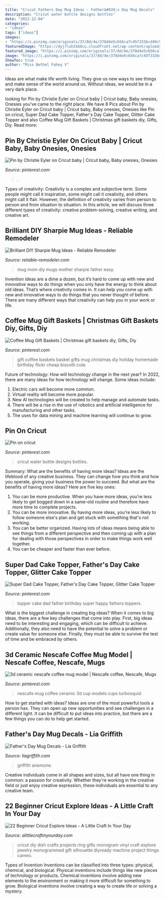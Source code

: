 ```yaml
---
title: "Cricut Fathers Day Mug Ideas - Father&#039;s Day Mug Decals"
description: "Cricut water bottle designs bottles"
date: "2022-12-04"
categories:
- "ideas"
tags: ["ideas"]
images:
- "https://i.pinimg.com/originals/37/8d/4e/378d4e5c656ca7c45f333bcd49c9ff55.jpg"
featuredImage: "https://dyj7luh3166cu.cloudfront.net/wp-content/uploads/sites/6/2016/12/mom-mug.jpg"
featured_image: "https://i.pinimg.com/originals/37/8d/4e/378d4e5c656ca7c45f333bcd49c9ff55.jpg"
image: "https://i.pinimg.com/originals/37/8d/4e/378d4e5c656ca7c45f333bcd49c9ff55.jpg"
ShowToc: true
author: "Miss Bethel Fahey V"
---
```



Ideas are what make life worth living. They give us new ways to see things and make sense of the world around us. Without ideas, we would be in a very dark place.

	

		
looking for Pin by Christie Eyler on Cricut baby | Cricut baby, Baby onesies, Onesies you've came to the right place. We have 8 Pics about Pin by Christie Eyler on Cricut baby | Cricut baby, Baby onesies, Onesies like Pin on cricut, Super Dad Cake Topper, Father&#039;s Day Cake Topper, Glitter Cake Topper and also Coffee Mug Gift Baskets | Christmas gift baskets diy, Gifts, Diy. Read more:
		
    
## Pin By Christie Eyler On Cricut Baby | Cricut Baby, Baby Onesies, Onesies

<img loading=lazy src="https://i.pinimg.com/originals/ee/a7/a8/eea7a859926e183f072bc732f8f7219f.png" onerror="this.onerror=null;this.src='https://tse4.mm.bing.net/th?id=OIP.wRYsndoT6uXF2Huhzo-AogHaJ4&amp;pid=15.1';" alt="Pin by Christie Eyler on Cricut baby | Cricut baby, Baby onesies, Onesies">

_Source: pinterest.com_

>. 

	

Types of creativity:
Creativity is a complex and subjective term. Some people might call it inspiration, some might call it creativity, and others might call it flair. However, the definition of creativity varies from person to person and from situation to situation. In this article, we will discuss three different types of creativity: creative problem-solving, creative writing, and creative art.

    
## Brilliant DIY Sharpie Mug Ideas - Reliable Remodeler

<img loading=lazy src="https://dyj7luh3166cu.cloudfront.net/wp-content/uploads/sites/6/2016/12/mom-mug.jpg" onerror="this.onerror=null;this.src='https://tse2.mm.bing.net/th?id=OIP.Oumk7JewrQAxpVC_2YchKAHaEo&amp;pid=15.1';" alt="Brilliant DIY Sharpie Mug Ideas - Reliable Remodeler">

_Source: reliable-remodeler.com_

>mug mom diy mugs mother sharpie father easy. 

	

Invention ideas are a dime a dozen, but it’s hard to come up with new and innovative ways to do things when you only have the energy to think about old ideas. That’s where creativity comes in. It can help you come up with new and innovative ways to do things that you never thought of before. There are many different ways that creativity can help you in your work or life.

    
## Coffee Mug Gift Baskets | Christmas Gift Baskets Diy, Gifts, Diy

<img loading=lazy src="https://i.pinimg.com/originals/38/be/43/38be4373b43437f0e931e87600e1ae63.jpg" onerror="this.onerror=null;this.src='https://tse2.mm.bing.net/th?id=OIP.4ZAv3LFxWgjANOQR7kLvIAHaJ4&amp;pid=15.1';" alt="Coffee Mug Gift Baskets | Christmas gift baskets diy, Gifts, Diy">

_Source: pinterest.com_

>gift coffee baskets basket gifts mug christmas diy holiday homemade birthday flickr cheap biscotti cute. 

	

Future of technology: How will technology change in the next year?
In 2022, there are many ideas for how technology will change. Some ideas include:
1. Electric cars will become more common.
2. Virtual reality will become more popular. 
3. New AI technologies will be created to help manage and automate tasks. 
4. There will be a rise in the use of robotics and artificial intelligence for manufacturing and other tasks. 
5. The uses for data mining and machine learning will continue to grow.

    
## Pin On Cricut

<img loading=lazy src="https://i.pinimg.com/736x/eb/b3/15/ebb3158e93f3ab02ef722d4fe31a714d.jpg" onerror="this.onerror=null;this.src='https://tse4.mm.bing.net/th?id=OIP.fpFmUQPP1jZfQcxR7bHZLgHaJ3&amp;pid=15.1';" alt="Pin on cricut">

_Source: pinterest.com_

>cricut water bottle designs bottles. 

	

Summary: What are the benefits of having more ideas?
Ideas are the lifeblood of any creative business. They can change how you think and how you operate, giving your business the power to succeed. But what are the benefits of having more ideas? Here are five key ones:
1. You can be more productive. When you have more ideas, you're less likely to get bogged down in a same-old routine and therefore have more time to complete projects.
2. You can be more innovative. By having more ideas, you're less likely to follow someone else's plan and get stuck with something that's not working.
3. You can be better organized. Having lots of ideas means being able to see things from a different perspective and then coming up with a plan for dealing with those perspectives in order to make things work well together.
4. You can be cheaper and faster than ever before.

    
## Super Dad Cake Topper, Father&#039;s Day Cake Topper, Glitter Cake Topper

<img loading=lazy src="https://i.pinimg.com/736x/94/69/2a/94692a29187d7b51e12f42866cc5b20c.jpg" onerror="this.onerror=null;this.src='https://tse4.mm.bing.net/th?id=OIP.7bF-n2CRmsQ8L8qvf2uxhQHaJ4&amp;pid=15.1';" alt="Super Dad Cake Topper, Father&#039;s Day Cake Topper, Glitter Cake Topper">

_Source: pinterest.com_

>topper cake dad father birthday super happy fathers toppers. 

	

What is the biggest challenge in creating big ideas?
When it comes to big ideas, there are a few key challenges that come into play. First, big ideas need to be interesting and engaging, which can be difficult to achieve. Additionally, they also need to have the potential to solve a problem or create value for someone else. Finally, they must be able to survive the test of time and be embraced by others.

    
## 3d Ceramic Nescafe Coffee Mug Model | Nescafe Coffee, Nescafe, Mugs

<img loading=lazy src="https://i.pinimg.com/originals/37/8d/4e/378d4e5c656ca7c45f333bcd49c9ff55.jpg" onerror="this.onerror=null;this.src='https://tse4.mm.bing.net/th?id=OIP._hYJ9gmf9TzDkS5FlGnEqAHaHa&amp;pid=15.1';" alt="3d ceramic nescafe coffee mug model | Nescafe coffee, Nescafe, Mugs">

_Source: pinterest.com_

>nescafe mug coffee ceramic 3d cup models cups turbosquid. 

	

How to get started with ideas?
Ideas are one of the most powerful tools a person has. They can open up new opportunities and see challenges in a different light. It can be difficult to put ideas into practice, but there are a few things you can do to help get started.

    
## Father&#039;s Day Mug Decals - Lia Griffith

<img loading=lazy src="https://lia-griffith-media.s3.us-west-2.amazonaws.com/wp-content/uploads/2017/06/Fathers_Day_Mug-724x724.jpg" onerror="this.onerror=null;this.src='https://tse2.mm.bing.net/th?id=OIP.Skfevjkf3FdbCzTpFwYiNQHaHa&amp;pid=15.1';" alt="Father&#039;s Day Mug Decals - Lia Griffith">

_Source: liagriffith.com_

>griffith anemone. 

	

Creative individuals come in all shapes and sizes, but all have one thing in common: a passion for creativity. Whether they're working in the creative field or just enjoy creative expression, these individuals are essential to any creative team.

    
## 22 Beginner Cricut Explore Ideas - A Little Craft In Your Day

<img loading=lazy src="https://alittlecraftinyourday.com/wp-content/uploads/2017/05/ed6e0588e030253d2da8c1de6c9b3d37-1.jpg" onerror="this.onerror=null;this.src='https://tse1.mm.bing.net/th?id=OIP.DJoZ-B2KWQBC2JiEriN0KgHaLG&amp;pid=15.1';" alt="22 Beginner Cricut Explore Ideas - A Little Craft In Your Day">

_Source: alittlecraftinyourday.com_

>cricut diy dish crafts projects ring gifts monogram vinyl craft explore jewelry monogrammed gift silhouette diyready machine project things cameo. 

	

Types of Invention
Inventions can be classified into three types: physical, chemical, and biological. Physical inventions include things like new pieces of technology or products. Chemical inventions involve adding new elements to the environment or making it more difficult for something to grow. Biological inventions involve creating a way to create life or solving a mystery.

